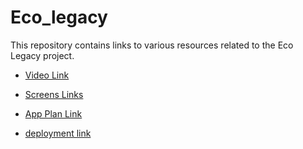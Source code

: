 # Eco_legacy

This repository contains links to various resources related to the Eco Legacy project.

- [Video Link](https://vimeo.com/929315764?share=copy)
- [Screens Links](https://www.figma.com/file/GqmiA6aPG4LtgBMeUTWmMy/Eco-Legacy?type=design&node-id=0%3A1&mode=design&t=zLcGzBvOjrRYedDf-1)
- [App Plan Link](https://1drv.ms/p/s!AlUVn9JLQQzzcfylob0hm76XUIY?e=fmbIp1)

- [deployment link](http://127.0.0.1:4943/?canisterId=bd3sg-teaaa-aaaaa-qaaba-cai&id=bkyz2-fmaaa-aaaaa-qaaaq-cai)

